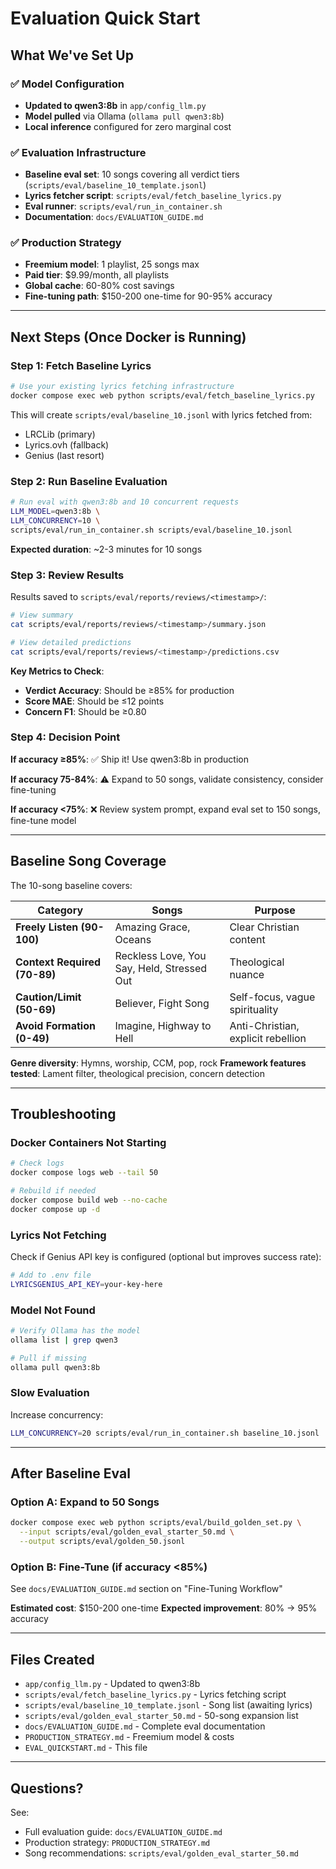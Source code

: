 # Evaluation Quick Start

## What We've Set Up

### ✅ Model Configuration
- **Updated to qwen3:8b** in `app/config_llm.py`
- **Model pulled** via Ollama (`ollama pull qwen3:8b`)
- **Local inference** configured for zero marginal cost

### ✅ Evaluation Infrastructure
- **Baseline eval set**: 10 songs covering all verdict tiers (`scripts/eval/baseline_10_template.jsonl`)
- **Lyrics fetcher script**: `scripts/eval/fetch_baseline_lyrics.py`
- **Eval runner**: `scripts/eval/run_in_container.sh`
- **Documentation**: `docs/EVALUATION_GUIDE.md`

### ✅ Production Strategy
- **Freemium model**: 1 playlist, 25 songs max
- **Paid tier**: $9.99/month, all playlists
- **Global cache**: 60-80% cost savings
- **Fine-tuning path**: $150-200 one-time for 90-95% accuracy

---

## Next Steps (Once Docker is Running)

### Step 1: Fetch Baseline Lyrics

```bash
# Use your existing lyrics fetching infrastructure
docker compose exec web python scripts/eval/fetch_baseline_lyrics.py
```

This will create `scripts/eval/baseline_10.jsonl` with lyrics fetched from:
- LRCLib (primary)
- Lyrics.ovh (fallback)
- Genius (last resort)

### Step 2: Run Baseline Evaluation

```bash
# Run eval with qwen3:8b and 10 concurrent requests
LLM_MODEL=qwen3:8b \
LLM_CONCURRENCY=10 \
scripts/eval/run_in_container.sh scripts/eval/baseline_10.jsonl
```

**Expected duration**: ~2-3 minutes for 10 songs

### Step 3: Review Results

Results saved to `scripts/eval/reports/reviews/<timestamp>/`:

```bash
# View summary
cat scripts/eval/reports/reviews/<timestamp>/summary.json

# View detailed predictions
cat scripts/eval/reports/reviews/<timestamp>/predictions.csv
```

**Key Metrics to Check**:
- **Verdict Accuracy**: Should be ≥85% for production
- **Score MAE**: Should be ≤12 points
- **Concern F1**: Should be ≥0.80

### Step 4: Decision Point

**If accuracy ≥85%**:
✅ Ship it! Use qwen3:8b in production

**If accuracy 75-84%**:
⚠️ Expand to 50 songs, validate consistency, consider fine-tuning

**If accuracy <75%**:
❌ Review system prompt, expand eval set to 150 songs, fine-tune model

---

## Baseline Song Coverage

The 10-song baseline covers:

| Category | Songs | Purpose |
|----------|-------|---------|
| **Freely Listen (90-100)** | Amazing Grace, Oceans | Clear Christian content |
| **Context Required (70-89)** | Reckless Love, You Say, Held, Stressed Out | Theological nuance |
| **Caution/Limit (50-69)** | Believer, Fight Song | Self-focus, vague spirituality |
| **Avoid Formation (0-49)** | Imagine, Highway to Hell | Anti-Christian, explicit rebellion |

**Genre diversity**: Hymns, worship, CCM, pop, rock
**Framework features tested**: Lament filter, theological precision, concern detection

---

## Troubleshooting

### Docker Containers Not Starting

```bash
# Check logs
docker compose logs web --tail 50

# Rebuild if needed
docker compose build web --no-cache
docker compose up -d
```

### Lyrics Not Fetching

Check if Genius API key is configured (optional but improves success rate):

```bash
# Add to .env file
LYRICSGENIUS_API_KEY=your-key-here
```

### Model Not Found

```bash
# Verify Ollama has the model
ollama list | grep qwen3

# Pull if missing
ollama pull qwen3:8b
```

### Slow Evaluation

Increase concurrency:

```bash
LLM_CONCURRENCY=20 scripts/eval/run_in_container.sh baseline_10.jsonl
```

---

## After Baseline Eval

### Option A: Expand to 50 Songs

```bash
docker compose exec web python scripts/eval/build_golden_set.py \
  --input scripts/eval/golden_eval_starter_50.md \
  --output scripts/eval/golden_50.jsonl
```

### Option B: Fine-Tune (if accuracy <85%)

See `docs/EVALUATION_GUIDE.md` section on "Fine-Tuning Workflow"

**Estimated cost**: $150-200 one-time
**Expected improvement**: 80% → 95% accuracy

---

## Files Created

- `app/config_llm.py` - Updated to qwen3:8b
- `scripts/eval/fetch_baseline_lyrics.py` - Lyrics fetching script
- `scripts/eval/baseline_10_template.jsonl` - Song list (awaiting lyrics)
- `scripts/eval/golden_eval_starter_50.md` - 50-song expansion list
- `docs/EVALUATION_GUIDE.md` - Complete eval documentation
- `PRODUCTION_STRATEGY.md` - Freemium model & costs
- `EVAL_QUICKSTART.md` - This file

---

## Questions?

See:
- Full evaluation guide: `docs/EVALUATION_GUIDE.md`
- Production strategy: `PRODUCTION_STRATEGY.md`
- Song recommendations: `scripts/eval/golden_eval_starter_50.md`
